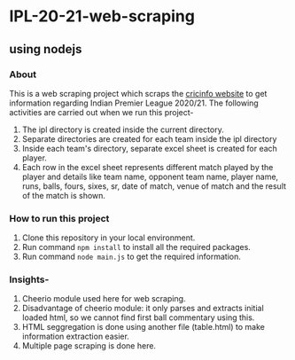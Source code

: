 # IPL-20-21-web-scraping
## using nodejs

### About
This is a web scraping project which scraps the [cricinfo website](https://www.espncricinfo.com/series/ipl-2020-21-1210595) to get information regarding Indian Premier League 2020/21.
The following  activities are carried out when we run this project-
1. The ipl directory is created inside the current directory.
2. Separate directories are created for each team inside the ipl directory
3. Inside each team's directory, separate excel sheet is created for each player. 
4. Each row in the excel sheet represents different match played by the player and details like team name, opponent team name, player name, runs, balls, fours, sixes, sr, date of match, venue of match and the result of the match is shown.


### How to run this project
1. Clone this repository in your local environment.
2. Run command `npm install` to install all the required packages.
3. Run command `node main.js` to get the required information.




### Insights-

1. Cheerio module used here for web scraping.
2. Disadvantage of cheerio module: it only parses and extracts initial loaded html, so we cannot find first ball commentary using this.
3. HTML seggregation is done using another file (table.html) to make information extraction easier.
4. Multiple page scraping is done here.
